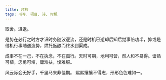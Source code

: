 ```yaml
---
title: 时机
tags: 书写, 项目, 诗, 时机
---
```



取舍。进退。

是势在必行之时方才识时务随波逐流，还是时机已逝却后知后觉事倍功半，抑或是借机行事随遇造势，烘托酝酿而终水到渠成。

成事不在一己，不在执念，不在孤行。天时可期，地利可营，然人和不易得。谙熟可植，忠勇可培，庸难扶，愎难服。

风云际会无好手，千里马来非佳期。 熙熙攘攘不得志，形形色色难如一。

